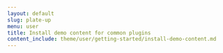 ```yaml
---
layout: default
slug: plate-up
menu: user
title: Install demo content for common plugins
content_include: theme/user/getting-started/install-demo-content.md
---
```

